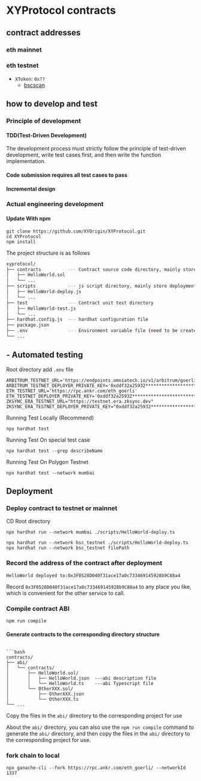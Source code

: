 # XYProtocol contracts

## contract addresses

### eth mainnet

### eth testnet

- `XToken`: `0x??`
  - [bscscan](https://bscscan.com/address/0x??)

## how to develop and test

### Principle of development

#### TDD(Test-Driven Development)

The development process must strictly follow the principle of test-driven development, write test cases first, and then write the function implementation.

#### Code submission requires all test cases to pass

#### Incremental design

### Actual engineering development

#### Update With npm

```shell
git clone https://github.com/XYOrigin/XYProtocol.git
cd XYProtocol
npm install
```

The project structure is as follows

```bash
xyprotocol/
├── contracts          --- Contract source code directory, mainly store *.sol contract files
│   ├── HelloWorld.sol
│   └── ...
├── scripts            --- js script directory, mainly store deployment scripts.
│   ├── HelloWorld-deploy.js
│   └── ...
├── test               --- Contract unit test directory
│   ├── HelloWorld-test.js
│   └── ...
├── hardhat.config.js  --- hardhat configuration file
├── package.json
├── .env               --- Environment variable file (need to be created manually)
└── ...
```

## - Automated testing

Root directory add ```.env```  file

```shell
ARBITRUM_TESTNET_URL='https://endpoints.omniatech.io/v1/arbitrum/goerli/public'
ARBITRUM_TESTNET_DEPLOYER_PRIVATE_KEY='0xddf32a25932****************************'
ETH_TESTNET_URL='https://rpc.ankr.com/eth_goerli'
ETH_TESTNET_DEPLOYER_PRIVATE_KEY='0xddf32a25932****************************'
ZKSYNC_ERA_TESTNET_URL="https://testnet.era.zksync.dev"
ZKSYNC_ERA_TESTNET_DEPLOYER_PRIVATE_KEY="0xddf32a25932****************************"
```

Running Test Locally (Recommend)

```shell
npx hardhat test
```

Running Test On special test case

```shell
npx hardhat test --grep describeName
```

Running Test On Polygon Testnet

```shell
npx hardhat test --network mumbai
```

## Deployment

### Deploy contract to testnet or mainnet
CD Root directory

```shell
npx hardhat run --network mumbai ./scripts/HelloWorld-deploy.ts
```

```shell
npx hardhat run --network bsc_testnet ./scripts/HelloWorld-deploy.ts
npx hardhat run --network bsc_testnet filePath
```

### Record the address of the contract after deployment

```shell
HelloWorld deployed to:0x3F0528D040f31ace17a0c733469145928b9C88a4
```

Record `0x3F0528D040f31ace17a0c733469145928b9C88a4` to any place you like, which is convenient for the other service to call.

### Compile contract ABI

```shell
npm run compile
```

#### Generate contracts to the corresponding directory structure

````shell

```bash
contracts/
├── abi/
│   └── contracts/
│       ├── HelloWorld.sol/
│       │   ├── HelloWorld.json  ---abi description file
│       │   └── HelloWorld.ts    ---abi Typescript file
│       └── OtherXXX.sol/
│           ├── OtherXXX.json
│           └── OtherXXX.ts
└── ...
````

Copy the files in the `abi/` directory to the corresponding project for use

About the `abi/` directory, you can also use the `npm run compile` command to generate the `abi/` directory, and then copy the files in the `abi/` directory to the corresponding project for use.

### fork chain to local

```shell
npx ganache-cli --fork https://rpc.ankr.com/eth_goerli/ --networkId 1337
```